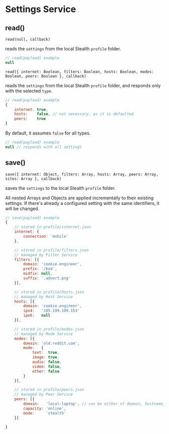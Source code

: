 
# Settings Service

## read()

`read(null, callback)`

reads the `settings` from the local Stealth `profile` folder.

```javascript
// read(payload) example
null
```

`read({ internet: Boolean, filters: Boolean, hosts: Boolean, modes: Boolean, peers: Boolean }, callback)`

reads the `settings` from the local Stealth `profile` folder, and
responds only with the selected `type`.

```javascript
// read(payload) example
{
	internet: true,
	hosts:    false, // not necessary, as it is defaulted
	peers:    true
}
```

By default, it assumes `false` for all types.

```javascript
// read(payload) example
null // responds with all settings
```

## save()

`save({ internet: Object, filters: Array, hosts: Array, peers: Array, sites: Array }, callback)`

saves the `settings` to the local Stealth `profile` folder.

All nested Arrays and Objects are applied incrementally to their
existing settings. If there's already a configured setting with
the same identifiers, it will be changed.

```javascript
// save(payload) example
{
	// stored in profile/internet.json
	internet: {
		connection: 'mobile'
	},

	// stored in profile/filters.json
	// managed by Filter Service
	filters: [{
		domain: 'cookie.engineer',
		prefix: '/bad',
		midfix: null,
		suffix: '.advert.png'
	}],

	// stored in profile/hosts.json
	// managed by Host Service
	hosts: [{
		domain: 'cookie.engineer',
		ipv4:   '185.199.109.153'
		ipv6:   null
	}],

	// stored in profile/modes.json
	// managed by Mode Service
	modes: [{
		domain: 'old.reddit.com',
		mode:   {
			text:  true,
			image: true,
			audio: false,
			video: false,
			other: false
		}
	}],

	// stored in profile/peers.json
	// managed by Peer Service
	peers: [{
		domain:   'local-laptop', // can be either of domain, hostname, ipv4, ipv6
		capacity: 'online',
		mode:     'stealth'
	}]

}
```

